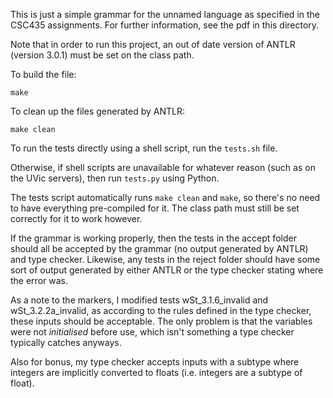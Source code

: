 This is just a simple grammar for the unnamed language as specified in the CSC435 assignments.
For further information, see the pdf in this directory.

Note that in order to run this project, an out of date version of ANTLR (version 3.0.1) must be set on the class path.

To build the file:

`make`

To clean up the files generated by ANTLR:

`make clean`

To run the tests directly using a shell script, run the `tests.sh` file.

Otherwise, if shell scripts are unavailable for whatever reason (such as on the UVic servers), then run `tests.py` using Python.

The tests script automatically runs `make clean` and `make`, so there's no need to have everything pre-compiled for it. The class path must still be set correctly for it to work however.

If the grammar is working properly, then the tests in the accept folder should all be accepted by the grammar (no output generated by ANTLR) and type checker. Likewise, any tests in the reject folder should have some sort of output generated by either ANTLR or the type checker stating where the error was.

As a note to the markers, I modified tests wSt_3.1.6_invalid and wSt_3.2.2a_invalid, as according to the rules defined in the type checker, these inputs should be acceptable. The only problem is that the variables were not *initialised* before use, which isn't something a type checker typically catches anyways.

Also for bonus, my type checker accepts inputs with a subtype where integers are implicitly converted to floats (i.e. integers are a subtype of float).
